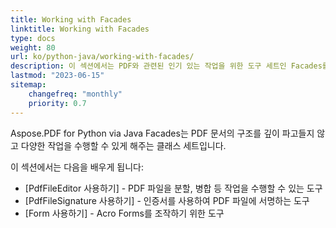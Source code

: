 ```yaml
---
title: Working with Facades
linktitle: Working with Facades
type: docs
weight: 80
url: ko/python-java/working-with-facades/
description: 이 섹션에서는 PDF와 관련된 인기 있는 작업을 위한 도구 세트인 Facades를 사용하는 방법을 설명합니다.
lastmod: "2023-06-15"
sitemap:
    changefreq: "monthly"
    priority: 0.7
---
```


Aspose.PDF for Python via Java Facades는 PDF 문서의 구조를 깊이 파고들지 않고 다양한 작업을 수행할 수 있게 해주는 클래스 세트입니다.

이 섹션에서는 다음을 배우게 됩니다:

- [PdfFileEditor 사용하기] - PDF 파일을 분할, 병합 등 작업을 수행할 수 있는 도구
- [PdfFileSignature 사용하기] - 인증서를 사용하여 PDF 파일에 서명하는 도구
- [Form 사용하기] - Acro Forms를 조작하기 위한 도구